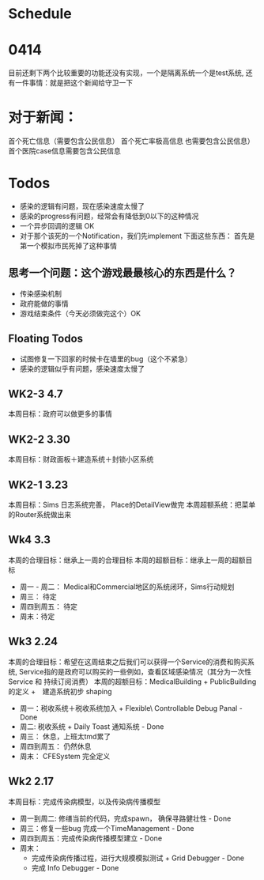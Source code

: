 # Schedule


# 0414


目前还剩下两个比较重要的功能还没有实现，一个是隔离系统一个是test系统, 还有一件事情：就是把这个新闻给守卫一下

# 对于新闻：

首个死亡信息（需要包含公民信息）
首个死亡率极高信息 也需要包含公民信息）
首个医院case信息需要包含公民信息

# Todos

* 感染的逻辑有问题，现在感染速度太慢了
* 感染的progress有问题，经常会有降低到0以下的这种情况
* 一个异步回调的逻辑 OK
* 对于那个该死的一个Notification，我们先implement 下面这些东西： 首先是第一个模拟市民死掉了这种事情


## 思考一个问题：这个游戏最最核心的东西是什么？
* 传染感染机制 
* 政府能做的事情
* 游戏结束条件（今天必须做完这个）OK




## Floating Todos
* 试图修复一下回家的时候卡在墙里的bug（这个不紧急）
* 感染的逻辑似乎有问题，感染速度太慢了

## WK2-3 4.7
本周目标：政府可以做更多的事情

## WK2-2 3.30
本周目标：财政面板＋建造系统＋封锁小区系统

## WK2-1 3.23
本周目标：Sims 日志系统完善， Place的DetailView做完
本周超额系统：把菜单的Router系统做出来


## Wk4 3.3
本周的合理目标：继承上一周的合理目标
本周的超额目标：继承上一周的超额目标
* 周一 - 周二： Medical和Commercial地区的系统闭环，Sims行动规划
* 周三： 待定
* 周四到周五： 待定
* 周末：待定


## Wk3 2.24
本周的合理目标：希望在这周结束之后我们可以获得一个Service的消费和购买系统, Service指的是政府可以购买的一些例如，查看区域感染情况（其分为一次性Service 和 持续订阅消费）
本周的超额目标：MedicalBuilding + PublicBuilding 的定义 +　建造系统初步 shaping
* 周一：税收系统＋税收系统加入 + Flexible\ Controllable Debug Panal  - Done
* 周二: 税收系统 + Daily Toast 通知系统 - Done
* 周三： 休息，上班太tmd累了
* 周四到周五： 仍然休息
* 周末： CFESystem 完全定义


## Wk2 2.17
本周目标：完成传染病模型，以及传染病传播模型

* 周一到周二: 修缮当前的代码，完成spawn， 确保寻路健壮性 - Done
* 周三：修复一些bug 完成一个TimeManagement - Done
* 周四到周五：完成传染病传播模型建立 - Done
* 周末：
    * 完成传染病传播过程，进行大规模模拟测试 + Grid Debugger - Done
    * 完成 Info Debugger - Done